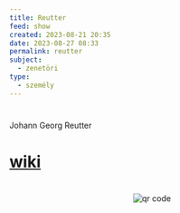 ```yaml
---
title: Reutter
feed: show
created: 2023-08-21 20:35
date: 2023-08-27 08:33
permalink: reutter
subject:
  - zenetöri
type:
  - személy
---
```

#

Johann Georg Reutter

# [wiki](https://www.wikiwand.com/en/Johann_Georg_Reutter#/Reutter_and_Haydn)



#
<p style="text-align: center;"><img src="https://chart.googleapis.com/chart?cht=qr&chl=https://notes.andrasdenes.com/reutter&chs=180x180&choe=UTF-8&chld=L|2" alt="qr code"></p>

